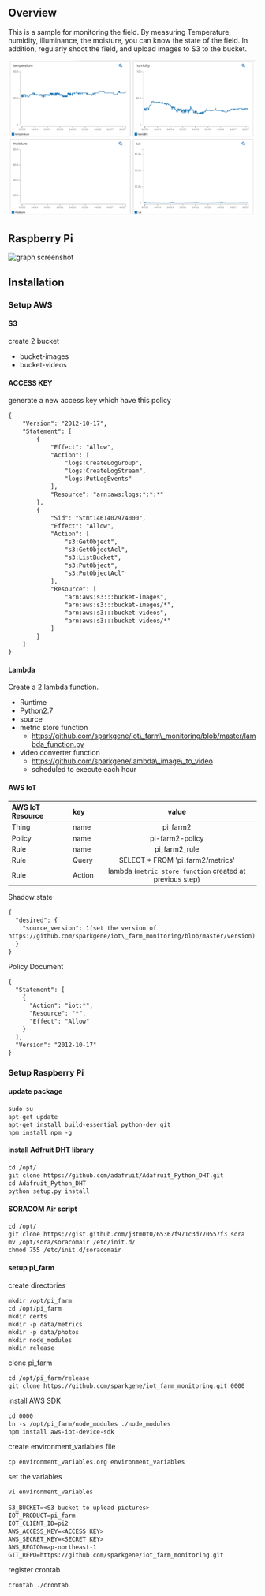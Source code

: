 ## Overview
This is a sample for monitoring the field.
By measuring Temperature, humidity, illuminance, the moisture, you can know the state of the field.
In addition, regularly shoot the field, and upload images to S3 to the bucket.

![graph screenshot](https://raw.githubusercontent.com/sparkgene/iot_farm_monitoring/master/pi_farm_graph.png)

## Raspberry Pi
![graph screenshot](https://raw.githubusercontent.com/sparkgene/iot_farm_monitoring/pi_farm_breadboard.png)

## Installation

### Setup AWS
#### S3
create 2 bucket

* bucket-images
* bucket-videos

#### ACCESS KEY
generate a new access key which have this policy

```
{
    "Version": "2012-10-17",
    "Statement": [
        {
            "Effect": "Allow",
            "Action": [
                "logs:CreateLogGroup",
                "logs:CreateLogStream",
                "logs:PutLogEvents"
            ],
            "Resource": "arn:aws:logs:*:*:*"
        },
        {
            "Sid": "Stmt1461402974000",
            "Effect": "Allow",
            "Action": [
                "s3:GetObject",
                "s3:GetObjectAcl",
                "s3:ListBucket",
                "s3:PutObject",
                "s3:PutObjectAcl"
            ],
            "Resource": [
                "arn:aws:s3:::bucket-images",
                "arn:aws:s3:::bucket-images/*",
                "arn:aws:s3:::bucket-videos",
                "arn:aws:s3:::bucket-videos/*"
            ]
        }
    ]
}       
```
#### Lambda
Create a 2 lambda function.

* Runtime
 * Python2.7
* source
 * metric store function
     * https://github.com/sparkgene/iot\_farm\_monitoring/blob/master/lambda_function.py
 * video converter function
      * https://github.com/sparkgene/lambda\_image\_to_video
      * scheduled to execute each hour

#### AWS IoT

|AWS IoT Resource|key|value|
|:--|:--|:-:|
|Thing|name|pi_farm2|
|Policy|name|pi-farm2-policy|
|Rule|name|pi\_farm2_rule|
|Rule|Query|SELECT * FROM 'pi_farm2/metrics'|
|Rule|Action|lambda (`metric store function` created at previous step)

Shadow state

```
{
  "desired": {
    "source_version": 1(set the version of https://github.com/sparkgene/iot\_farm_monitoring/blob/master/version)
  }
}
```

Policy Document

```
{
  "Statement": [
    {
      "Action": "iot:*",
      "Resource": "*",
      "Effect": "Allow"
    }
  ],
  "Version": "2012-10-17"
}
```

### Setup Raspberry Pi
#### update package
```
sudo su
apt-get update
apt-get install build-essential python-dev git
npm install npm -g
```

#### install Adfruit DHT library
```
cd /opt/
git clone https://github.com/adafruit/Adafruit_Python_DHT.git
cd Adafruit_Python_DHT
python setup.py install
```

#### SORACOM Air script
```
cd /opt/
git clone https://gist.github.com/j3tm0t0/65367f971c3d770557f3 sora
mv /opt/sora/soracomair /etc/init.d/
chmod 755 /etc/init.d/soracomair
```

#### setup pi_farm
create directories

```
mkdir /opt/pi_farm
cd /opt/pi_farm
mkdir certs
mkdir -p data/metrics
mkdir -p data/photos
mkdir node_modules
mkdir release
```

clone pi_farm

```
cd /opt/pi_farm/release
git clone https://github.com/sparkgene/iot_farm_monitoring.git 0000
```
install AWS SDK

```
cd 0000
ln -s /opt/pi_farm/node_modules ./node_modules
npm install aws-iot-device-sdk
```
create environment_variables file

```
cp environment_variables.org environment_variables
```

set the variables

```
vi environment_variables

S3_BUCKET=<S3 bucket to upload pictures>
IOT_PRODUCT=pi_farm
IOT_CLIENT_ID=pi2
AWS_ACCESS_KEY=<ACCESS KEY>
AWS_SECRET_KEY=<SECRET KEY>
AWS_REGION=ap-northeast-1
GIT_REPO=https://github.com/sparkgene/iot_farm_monitoring.git
```

register crontab

```
crontab ./crontab
```
